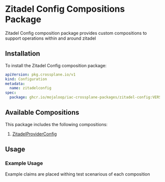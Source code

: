 # Zitadel Config Compositions Package

Zitadel Config composition package provides custom compositions to support operations within and around zitadel

## Installation

To install the Zitadel Config composition package:

```yaml
apiVersion: pkg.crossplane.io/v1
kind: Configuration
metadata:
  name: zitadelconfig
spec:
  package: ghcr.io/mojaloop/iac-crossplane-packages/zitadel-config:VERSION
```

## Available Compositions

This package includes the following compositions:

1. [ZitadelProviderConfig](compositions/zitadel-provider-config/README.md)

## Usage


### Example Usage

Example claims are placed withing test scenarious of each composition
